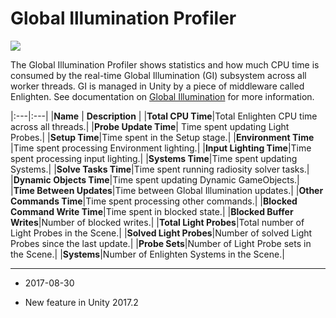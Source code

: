 # Global Illumination Profiler

![](../uploads/Main/ProfilerGI.png)

The Global Illumination Profiler shows statistics and how much CPU time is consumed by the real-time Global Illumination (GI) subsystem across all worker threads. GI is managed in Unity by a piece of middleware called Enlighten. See documentation on [Global Illumination](GlobalIllumination) for more information. 

|:---|:---| 
|**Name** | **Description** |
|__Total CPU Time__|Total Enlighten CPU time across all threads.|
|__Probe Update Time__| Time spent updating Light Probes.|
|__Setup Time__|Time spent in the Setup stage.|
|__Environment Time__ |Time spent processing Environment lighting.|
|__Input Lighting Time__|Time spent processing input lighting.|
|__Systems Time__|Time spent updating Systems.|
|__Solve Tasks Time__|Time spent running radiosity solver tasks.|
|__Dynamic Objects Time__|Time spent updating Dynamic GameObjects.|
|__Time Between Updates__|Time between Global Illumination updates.|
|__Other Commands Time__|Time spent processing other commands.|
|__Blocked Command Write Time__|Time spent in blocked state.|
|__Blocked Buffer Writes__|Number of blocked writes.|
|__Total Light Probes__|Total number of Light Probes in the Scene.|
|__Solved Light Probes__|Number of solved Light Probes since the last update.|
|__Probe Sets__|Number of Light Probe sets in the Scene.|
|__Systems__|Number of Enlighten Systems in the Scene.|

---
* <span class="page-edit">2017-08-30  <!-- include IncludeTextNewPageSomeEdit --></span>

* <span class="page-history">New feature in Unity 2017.2</span>









